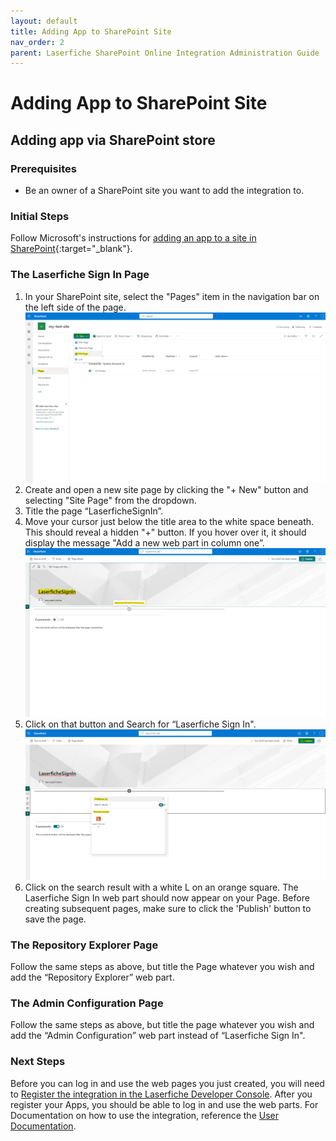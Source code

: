 ```yaml
---
layout: default
title: Adding App to SharePoint Site
nav_order: 2
parent: Laserfiche SharePoint Online Integration Administration Guide
---
```

<!--Copyright (c) Laserfiche.
Licensed under the MIT License. See LICENSE in the project root for license information.-->
# Adding App to SharePoint Site

## Adding app via SharePoint store
### Prerequisites

- Be an owner of a SharePoint site you want to add the integration to.

### Initial Steps

Follow Microsoft's instructions for [adding an app to a site in SharePoint](https://support.microsoft.com/en-us/office/add-an-app-to-a-site-ef9c0dbd-7fe1-4715-a1b0-fe3bc81317cb){:target="_blank"}.


### The Laserfiche Sign In Page

1. In your SharePoint site, select the "Pages" item in the navigation bar on the left side of the page.
   <a href="./assets/images/newSitePage.png"><img src="./assets/images/newSitePage.png"></a>
1. Create and open a new site page by clicking the "+ New" button and selecting "Site Page" from the dropdown.
1. Title the page “LaserficheSignIn”.
1. Move your cursor just below the title area to the white space beneath. This should reveal a hidden "+" button. If you hover over it, it should display the message "Add a new web part in column one”.
   <a href="./assets/images/hiddenPlusButton.png"><img src="./assets/images/hiddenPlusButton.png"></a>
1. Click on that button and Search for “Laserfiche Sign In".
   <a href="./assets/images/searchRepositoryExplorer.png"><img src="./assets/images/searchRepositoryExplorer.png"></a>
1. Click on the search result with a white L on an orange square. The Laserfiche Sign In web part should now appear on your Page. Before creating subsequent pages, make sure to click the 'Publish' button to save the page.

### The Repository Explorer Page

Follow the same steps as above, but title the Page whatever you wish and add the “Repository Explorer” web part.

### The Admin Configuration Page

Follow the same steps as above, but title the page whatever you wish and add the “Admin Configuration” web part instead of “Laserfiche Sign In".

### Next Steps

Before you can log in and use the web pages you just created, you will need to [Register the integration in the Laserfiche Developer Console](../register-app-in-laserfiche). After you register your Apps, you should be able to log in and use the web parts. For Documentation on how to use the integration, reference the [User Documentation](../../user-documentation/).
